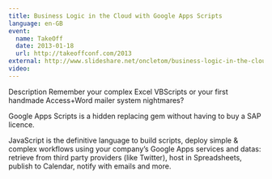 ```yaml
---
title: Business Logic in the Cloud with Google Apps Scripts
language: en-GB
event:
  name: TakeOff
  date: 2013-01-18
  url: http://takeoffconf.com/2013
external: http://www.slideshare.net/oncletom/business-logic-in-the-cloud-with-google-apps-scripts-16054925
video:
---
```


Description Remember your complex Excel VBScripts or your first handmade Access+Word mailer system nightmares?

Google Apps Scripts is a hidden replacing gem without having to buy a SAP licence.

JavaScript is the definitive language to build scripts, deploy simple & complex workflows using your company’s Google Apps services and datas: retrieve from third party providers (like Twitter), host in Spreadsheets, publish to Calendar, notify with emails and more.